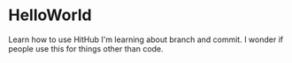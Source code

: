 # HelloWorld
Learn how to use HitHub
I'm learning about branch and commit.  I wonder if people use this for things other than code.
